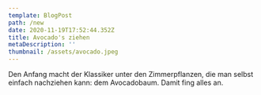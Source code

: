 ```yaml
---
template: BlogPost
path: /new
date: 2020-11-19T17:52:44.352Z
title: Avocado's ziehen
metaDescription: ''
thumbnail: /assets/avocado.jpeg
---
```

Den Anfang macht der Klassiker unter den Zimmerpflanzen, die man selbst einfach nachziehen kann: dem Avocadobaum. Damit fing alles an.
